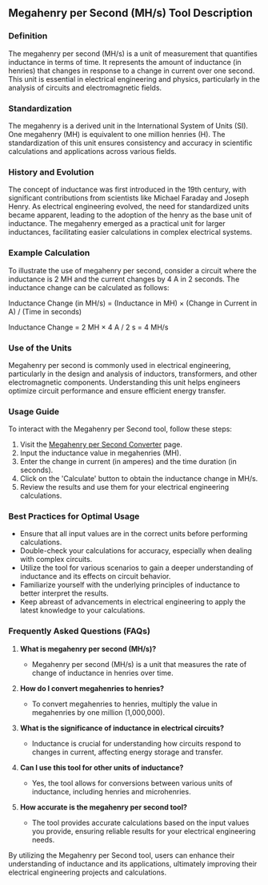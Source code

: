 ## Megahenry per Second (MH/s) Tool Description

### Definition
The megahenry per second (MH/s) is a unit of measurement that quantifies inductance in terms of time. It represents the amount of inductance (in henries) that changes in response to a change in current over one second. This unit is essential in electrical engineering and physics, particularly in the analysis of circuits and electromagnetic fields.

### Standardization
The megahenry is a derived unit in the International System of Units (SI). One megahenry (MH) is equivalent to one million henries (H). The standardization of this unit ensures consistency and accuracy in scientific calculations and applications across various fields.

### History and Evolution
The concept of inductance was first introduced in the 19th century, with significant contributions from scientists like Michael Faraday and Joseph Henry. As electrical engineering evolved, the need for standardized units became apparent, leading to the adoption of the henry as the base unit of inductance. The megahenry emerged as a practical unit for larger inductances, facilitating easier calculations in complex electrical systems.

### Example Calculation
To illustrate the use of megahenry per second, consider a circuit where the inductance is 2 MH and the current changes by 4 A in 2 seconds. The inductance change can be calculated as follows:

Inductance Change (in MH/s) = (Inductance in MH) × (Change in Current in A) / (Time in seconds)

Inductance Change = 2 MH × 4 A / 2 s = 4 MH/s

### Use of the Units
Megahenry per second is commonly used in electrical engineering, particularly in the design and analysis of inductors, transformers, and other electromagnetic components. Understanding this unit helps engineers optimize circuit performance and ensure efficient energy transfer.

### Usage Guide
To interact with the Megahenry per Second tool, follow these steps:
1. Visit the [Megahenry per Second Converter](https://www.inayam.co/unit-converter/inductance) page.
2. Input the inductance value in megahenries (MH).
3. Enter the change in current (in amperes) and the time duration (in seconds).
4. Click on the 'Calculate' button to obtain the inductance change in MH/s.
5. Review the results and use them for your electrical engineering calculations.

### Best Practices for Optimal Usage
- Ensure that all input values are in the correct units before performing calculations.
- Double-check your calculations for accuracy, especially when dealing with complex circuits.
- Utilize the tool for various scenarios to gain a deeper understanding of inductance and its effects on circuit behavior.
- Familiarize yourself with the underlying principles of inductance to better interpret the results.
- Keep abreast of advancements in electrical engineering to apply the latest knowledge to your calculations.

### Frequently Asked Questions (FAQs)

1. **What is megahenry per second (MH/s)?**
   - Megahenry per second (MH/s) is a unit that measures the rate of change of inductance in henries over time.

2. **How do I convert megahenries to henries?**
   - To convert megahenries to henries, multiply the value in megahenries by one million (1,000,000).

3. **What is the significance of inductance in electrical circuits?**
   - Inductance is crucial for understanding how circuits respond to changes in current, affecting energy storage and transfer.

4. **Can I use this tool for other units of inductance?**
   - Yes, the tool allows for conversions between various units of inductance, including henries and microhenries.

5. **How accurate is the megahenry per second tool?**
   - The tool provides accurate calculations based on the input values you provide, ensuring reliable results for your electrical engineering needs.

By utilizing the Megahenry per Second tool, users can enhance their understanding of inductance and its applications, ultimately improving their electrical engineering projects and calculations.